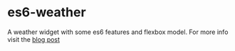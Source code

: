 # es6-weather
A weather widget with some es6 features and flexbox model. For more info visit the [blog post](http://pudymody.github.io/2015/09/18/weather-widget-es6.html)
